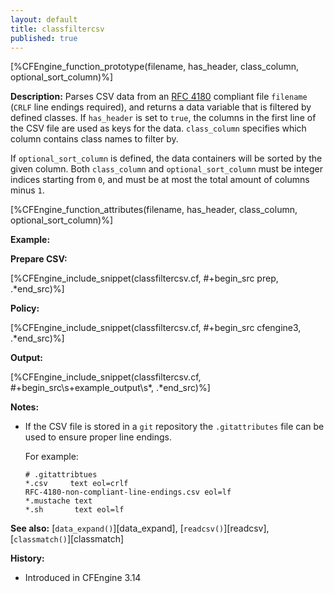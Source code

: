 ```yaml
---
layout: default
title: classfiltercsv
published: true
---
```


[%CFEngine_function_prototype(filename, has_header, class_column, optional_sort_column)%]

**Description:**
Parses CSV data from an [RFC 4180](http://www.ietf.org/rfc/rfc4180.txt) compliant file `filename` (`CRLF` line endings required), and returns a data variable that is
filtered by defined classes. If `has_header` is set to `true`, the columns in
the first line of the CSV file are used as keys for the data. `class_column`
specifies which column contains class names to filter by.

If `optional_sort_column` is defined, the data containers will be sorted by the
given column. Both `class_column` and `optional_sort_column` must be integer
indices starting from `0`, and must be at most the total amount of columns
minus `1`.

[%CFEngine_function_attributes(filename, has_header, class_column, optional_sort_column)%]

**Example:**

**Prepare CSV:**

[%CFEngine_include_snippet(classfiltercsv.cf, #\+begin_src prep, .*end_src)%]

**Policy:**

[%CFEngine_include_snippet(classfiltercsv.cf, #\+begin_src cfengine3, .*end_src)%]

**Output:**

[%CFEngine_include_snippet(classfiltercsv.cf, #\+begin_src\s+example_output\s*, .*end_src)%]

**Notes:**

* If the CSV file is stored in a `git` repository the `.gitattributes` file can be used to ensure proper line endings.

   For example:

   ```
   # .gitattribtues
   *.csv     text eol=crlf
   RFC-4180-non-compliant-line-endings.csv eol=lf
   *.mustache text
   *.sh       text eol=lf
   ```

**See also:** [`data_expand()`][data_expand], [`readcsv()`][readcsv], [`classmatch()`][classmatch]

**History:**

- Introduced in CFEngine 3.14
